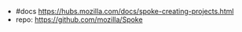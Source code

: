 
- #docs https://hubs.mozilla.com/docs/spoke-creating-projects.html
- repo: https://github.com/mozilla/Spoke